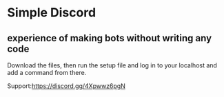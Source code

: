 # Simple Discord
## experience of making bots without writing any code
Download the files, then run the setup file and log in to your localhost and add a command from there.

Support:https://discord.gg/4Xpwwz6pgN
